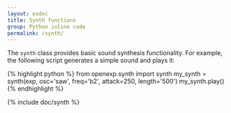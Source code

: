 ```yaml
---
layout: osdoc
title: Synth functions
group: Python inline code
permalink: /synth/
---
```


The `synth` class provides basic sound synthesis functionality. For example, the following script generates a simple sound and plays it:

{% highlight python %}
from openexp.synth import synth
my_synth = synth(exp, osc='saw', freq='b2', attack=250, length='500')
my_synth.play()
{% endhighlight %}

{% include doc/synth %}